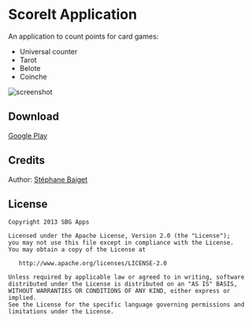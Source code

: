 ScoreIt Application
=======================

An application to count points for card games:
- Universal counter
- Tarot
- Belote
- Coinche

![screenshot](https://raw.github.com/StephaneBg/ScoreItProject/master/screenshot.png "screenshot")

Download
--------

[Google Play](https://play.google.com/store/apps/details?id=com.sbgapps.scoreit)


Credits
-------

Author: [Stéphane Baiget](https://github.com/StephaneBg)


License
-------

    Copyright 2013 SBG Apps

    Licensed under the Apache License, Version 2.0 (the "License");
    you may not use this file except in compliance with the License.
    You may obtain a copy of the License at

       http://www.apache.org/licenses/LICENSE-2.0

    Unless required by applicable law or agreed to in writing, software
    distributed under the License is distributed on an "AS IS" BASIS,
    WITHOUT WARRANTIES OR CONDITIONS OF ANY KIND, either express or implied.
    See the License for the specific language governing permissions and
    limitations under the License.
